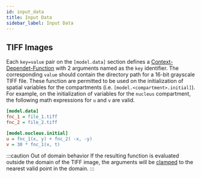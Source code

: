 ```yaml
---
id: input_data
title: Input Data
sidebar_label: Input Data
---
```


## TIFF Images

Each `key=value` pair on the `[model.data]` section defines a
[Context-Dependet-Function](math_expr.md) with 2 arguments named as the `key`
identifier. The corresponding `value` should contain the directory path for a
16-bit grayscale TIFF file. These function are permitted to be used on the
initialization of spatial variables for the compartments
(i.e. `[model.<compartment>.initial]`). For example, on the initialization of
variables for the `nucleus` compartment, the following math expressions for `u`
and `v` are valid.

```ini
[model.data]
fnc_1 = file_1.tiff
fnc_2 = file_2.tiff

[model.nucleus.initial]
u = fnc_1(x, y) + fnc_2( -x, -y)
v = 30 * fnc_1(x, t)
```

:::caution Out of domain behavior
If the resulting function is evaluated outside the domain of the TIFF image, the
arguments will be [clamped](https://en.wikipedia.org/wiki/Clamping_(graphics)) to
the nearest valid point in the domain.
:::

